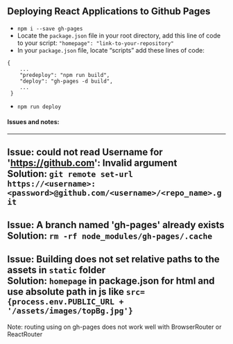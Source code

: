 
## Deploying React Applications to Github Pages

+ `npm i --save gh-pages`  
+ Locate the `package.json` file in your root directory, add this line of code to your script: `"homepage": "link-to-your-repository"`  
+ In your `package.json` file, locate “scripts” add these lines of code:  
````
{  
    ...  
    "predeploy": "npm run build",  
    "deploy": "gh-pages -d build",  
    ...  
 }  
````
+  `npm run deploy`  


#### Issues and notes:  

---
Issue: could not read Username for 'https://github.com': Invalid argument  
Solution: `git remote set-url https://<username>:<password>@github.com/<username>/<repo_name>.git`  
---
Issue: A branch named 'gh-pages' already exists  
Solution: `rm -rf node_modules/gh-pages/.cache`  
---
Issue: Building does not set relative paths to the assets in `static` folder  
Solution: `homepage` in package.json for html and use absolute path in js like `src={process.env.PUBLIC_URL + '/assets/images/topBg.jpg'}`  
---
Note: routing using on gh-pages does not work well with BrowserRouter or ReactRouter  
